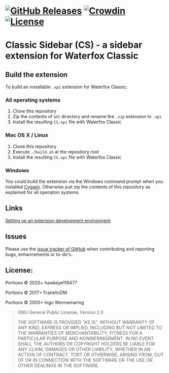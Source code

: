 [![GitHub Releases](https://img.shields.io/github/downloads/hawkeye116477/CS/latest/total?color=green)](https://github.com/hawkeye116477/CS/releases/latest)
[![Crowdin](https://badges.crowdin.net/classic-sidebar/localized.svg)](https://github.com/hawkeye116477/CS/wiki/Help-with-translation)
[![License](https://img.shields.io/badge/License-GPLv2-blue.svg)](https://raw.githubusercontent.com/hawkeye116477/CS/master/license.txt)
===================================================================
Classic Sidebar (CS) - a sidebar extension for Waterfox Classic
===================================================================

Build the extension
-------------------

To build an installable `.xpi` extension for Waterfox Classic:

### All operating systems

1. Clone this repository
2. Zip the contents of src directory and rename the `.zip` extension to `.xpi`
3. Install the resulting `CS.xpi` file with Waterfox Classic

### Mac OS X / Linux

1. Clone this repository
2. Execute `./build.sh` at the repository root
3. Install the resulting `CS.xpi` file with Waterfox Classic

### Windows

You could build the extension via the Windows command prompt when you installed [Cygwin](http://cygwin.com). Otherwise just zip the contents of this repository as explained for all operation systems.


Links
-----

[Setting up an extension development environment](https://developer.mozilla.org/docs/Setting_up_extension_development_environment)


Issues
-------

Please use the [issue tracker of GitHub](/issues?state=open) when contributing and reporting bugs, enhancements or to-do's.


License:
--------
Portions &copy; 2020+ hawkeye116477

Portions &copy; 2017+ FranklinDM

Portions &copy; 2005+ Ingo Wennemaring

> GNU General Public License, Version 2.0
>
> THE SOFTWARE IS PROVIDED "AS IS", WITHOUT WARRANTY OF ANY KIND, EXPRESS OR IMPLIED, INCLUDING BUT NOT LIMITED TO THE WARRANTIES OF MERCHANTABILITY, FITNESS FOR A PARTICULAR PURPOSE AND NONINFRINGEMENT. IN NO EVENT SHALL THE AUTHORS OR COPYRIGHT HOLDERS BE LIABLE FOR ANY CLAIM, DAMAGES OR OTHER LIABILITY, WHETHER IN AN ACTION OF CONTRACT, TORT OR OTHERWISE, ARISING FROM, OUT OF OR IN CONNECTION WITH THE SOFTWARE OR THE USE OR OTHER DEALINGS IN THE SOFTWARE.
